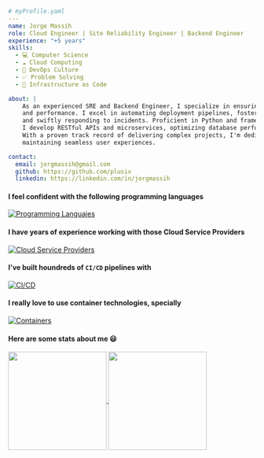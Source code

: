 ```yaml
# myProfile.yaml
---
name: Jorge Massih
role: Cloud Engineer | Site Reliability Engineer | Backend Engineer
experience: "+5 years"
skills:
  - 💻 Computer Science
  - ☁️ Cloud Computing
  - 🔂 DevOps Culture
  - ✅ Problem Solving
  - 📄 Infrastructure as Code

about: |
    As an experienced SRE and Backend Engineer, I specialize in ensuring system reliability, scalability, 
    and performance. I excel in automating deployment pipelines, fosteringcollaboration between teams, 
    and swiftly responding to incidents. Proficient in Python and frameworks like Flask and FastAPI, 
    I develop RESTful APIs and microservices, optimizing database performance and data security. 
    With a proven track record of delivering complex projects, I'm dedicated to innovation and
    maintaining seamless user experiences.

contact:
  email: jorgmassih@gmail.com
  github: https://github.com/plusiv
  linkedin: https://linkedin.com/in/jorgmassih
```

#### I feel confident with the following programming languages
[![Programming Languajes](https://skillicons.dev/icons?i=py,bash,go,js,cpp)](https://skillicons.dev)

#### I have years of experience working with those Cloud Service Providers
[![Cloud Service Providers](https://skillicons.dev/icons?i=aws,gcp,azure,cloudflare,firebase)](https://skillicons.dev)

#### I've built houndreds of `CI/CD` pipelines with
[![CI/CD](https://skillicons.dev/icons?i=gitlab,githubactions)](https://skillicons.dev)

#### I really love to use container technologies, specially
[![Containers](https://skillicons.dev/icons?i=docker,kubernetes)](https://skillicons.dev)

#### Here are some stats about me 😃
<a href="https://github.com/anuraghazra/github-readme-stats">
  <img height=200 align="center" src="https://github-readme-stats.vercel.app/api?username=plusiv&theme=transparent&show_icons=true" />
</a>
<a href="https://github.com/anuraghazra/convoychat">
  <img height=200 align="center" src="https://github-readme-stats.vercel.app/api/top-langs?username=plusiv&layout=compact&langs_count=10&card_width=320&theme=transparent&show_icons=true" />
</a>
<!---
plusiv/plusiv is a ✨ special ✨ repository because its `README.md` (this file) appears on your GitHub profile.
You can click the Preview link to take a look at your changes.
--->
